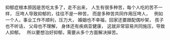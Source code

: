 抑郁症根本原因是苦吃太多了，走不出来，
人生有很多种苦，每个人吃的苦不一样，
压垮人导致抑郁的，往往不是一种苦，
而是多种苦共同作用压垮人，
&nbsp;
例如一个人，事业工作不顺利，压力大，
婚姻也不幸福，回家还要跟配偶吵架，
孩子也不听话，
父母也不理解，
身体还有疾病亚健康，
这就非常容易共同施压，导致人抑郁。
&nbsp;
所以要想治好抑郁，需要从多个方面解决掉苦。